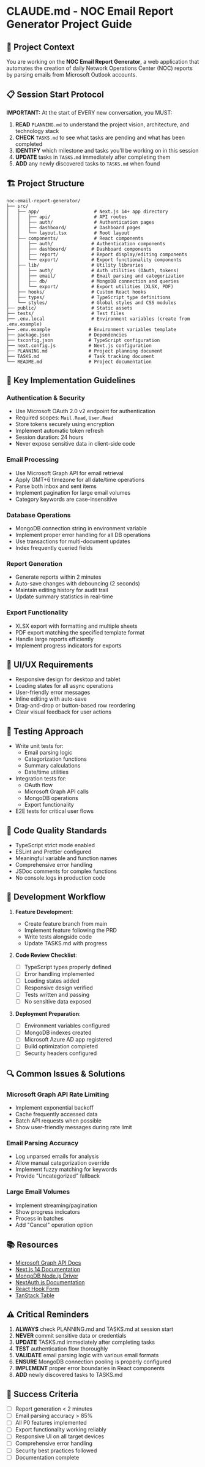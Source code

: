 # CLAUDE.md - NOC Email Report Generator Project Guide

## 🎯 Project Context
You are working on the **NOC Email Report Generator**, a web application that automates the creation of daily Network Operations Center (NOC) reports by parsing emails from Microsoft Outlook accounts.

## 📋 Session Start Protocol
**IMPORTANT:** At the start of EVERY new conversation, you MUST:
1. **READ** `PLANNING.md` to understand the project vision, architecture, and technology stack
2. **CHECK** `TASKS.md` to see what tasks are pending and what has been completed
3. **IDENTIFY** which milestone and tasks you'll be working on in this session
4. **UPDATE** tasks in `TASKS.md` immediately after completing them
5. **ADD** any newly discovered tasks to `TASKS.md` when found

## 🏗️ Project Structure
```
noc-email-report-generator/
├── src/
│   ├── app/                    # Next.js 14+ app directory
│   │   ├── api/                # API routes
│   │   ├── auth/               # Authentication pages
│   │   ├── dashboard/          # Dashboard pages
│   │   └── layout.tsx          # Root layout
│   ├── components/             # React components
│   │   ├── auth/              # Authentication components
│   │   ├── dashboard/         # Dashboard components
│   │   ├── report/            # Report display/editing components
│   │   └── export/            # Export functionality components
│   ├── lib/                   # Utility libraries
│   │   ├── auth/              # Auth utilities (OAuth, tokens)
│   │   ├── email/             # Email parsing and categorization
│   │   ├── db/                # MongoDB connection and queries
│   │   └── export/            # Export utilities (XLSX, PDF)
│   ├── hooks/                 # Custom React hooks
│   ├── types/                 # TypeScript type definitions
│   └── styles/                # Global styles and CSS modules
├── public/                    # Static assets
├── tests/                     # Test files
├── .env.local                 # Environment variables (create from .env.example)
├── .env.example              # Environment variables template
├── package.json              # Dependencies
├── tsconfig.json             # TypeScript configuration
├── next.config.js            # Next.js configuration
├── PLANNING.md               # Project planning document
├── TASKS.md                  # Task tracking document
└── README.md                 # Project documentation
```

## 🔑 Key Implementation Guidelines

### Authentication & Security
- Use Microsoft OAuth 2.0 v2 endpoint for authentication
- Required scopes: `Mail.Read`, `User.Read`
- Store tokens securely using encryption
- Implement automatic token refresh
- Session duration: 24 hours
- Never expose sensitive data in client-side code

### Email Processing
- Use Microsoft Graph API for email retrieval
- Apply GMT+6 timezone for all date/time operations
- Parse both inbox and sent items
- Implement pagination for large email volumes
- Category keywords are case-insensitive

### Database Operations
- MongoDB connection string in environment variable
- Implement proper error handling for all DB operations
- Use transactions for multi-document updates
- Index frequently queried fields

### Report Generation
- Generate reports within 2 minutes
- Auto-save changes with debouncing (2 seconds)
- Maintain editing history for audit trail
- Update summary statistics in real-time

### Export Functionality
- XLSX export with formatting and multiple sheets
- PDF export matching the specified template format
- Handle large reports efficiently
- Implement progress indicators for exports

## 🎨 UI/UX Requirements
- Responsive design for desktop and tablet
- Loading states for all async operations
- User-friendly error messages
- Inline editing with auto-save
- Drag-and-drop or button-based row reordering
- Clear visual feedback for user actions

## 🧪 Testing Approach
- Write unit tests for:
  - Email parsing logic
  - Categorization functions
  - Summary calculations
  - Date/time utilities
- Integration tests for:
  - OAuth flow
  - Microsoft Graph API calls
  - MongoDB operations
  - Export functionality
- E2E tests for critical user flows

## 📝 Code Quality Standards
- TypeScript strict mode enabled
- ESLint and Prettier configured
- Meaningful variable and function names
- Comprehensive error handling
- JSDoc comments for complex functions
- No console.logs in production code

## 🚀 Development Workflow
1. **Feature Development**:
   - Create feature branch from main
   - Implement feature following the PRD
   - Write tests alongside code
   - Update TASKS.md with progress

2. **Code Review Checklist**:
   - [ ] TypeScript types properly defined
   - [ ] Error handling implemented
   - [ ] Loading states added
   - [ ] Responsive design verified
   - [ ] Tests written and passing
   - [ ] No sensitive data exposed

3. **Deployment Preparation**:
   - [ ] Environment variables configured
   - [ ] MongoDB indexes created
   - [ ] Microsoft Azure AD app registered
   - [ ] Build optimization completed
   - [ ] Security headers configured

## 🔍 Common Issues & Solutions

### Microsoft Graph API Rate Limiting
- Implement exponential backoff
- Cache frequently accessed data
- Batch API requests when possible
- Show user-friendly messages during rate limit

### Email Parsing Accuracy
- Log unparsed emails for analysis
- Allow manual categorization override
- Implement fuzzy matching for keywords
- Provide "Uncategorized" fallback

### Large Email Volumes
- Implement streaming/pagination
- Show progress indicators
- Process in batches
- Add "Cancel" operation option

## 📚 Resources
- [Microsoft Graph API Docs](https://docs.microsoft.com/en-us/graph/api/overview)
- [Next.js 14 Documentation](https://nextjs.org/docs)
- [MongoDB Node.js Driver](https://mongodb.github.io/node-mongodb-native/)
- [NextAuth.js Documentation](https://next-auth.js.org/)
- [React Hook Form](https://react-hook-form.com/)
- [TanStack Table](https://tanstack.com/table/latest)

## ⚠️ Critical Reminders
1. **ALWAYS** check PLANNING.md and TASKS.md at session start
2. **NEVER** commit sensitive data or credentials
3. **UPDATE** TASKS.md immediately after completing tasks
4. **TEST** authentication flow thoroughly
5. **VALIDATE** email parsing logic with various email formats
6. **ENSURE** MongoDB connection pooling is properly configured
7. **IMPLEMENT** proper error boundaries in React components
8. **ADD** newly discovered tasks to TASKS.md

## 🎯 Success Criteria
- [ ] Report generation < 2 minutes
- [ ] Email parsing accuracy > 85%
- [ ] All P0 features implemented
- [ ] Export functionality working reliably
- [ ] Responsive UI on all target devices
- [ ] Comprehensive error handling
- [ ] Security best practices followed
- [ ] Documentation complete
